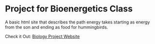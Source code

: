 
# Project for Bioenergetics Class

A basic html site that describes the path energy takes starting as energy from the son and ending as food for hummingbirds.







 Check it Out:  [Biology Project Website](https://gwaltz.github.io/BIOL240.github.io/)

